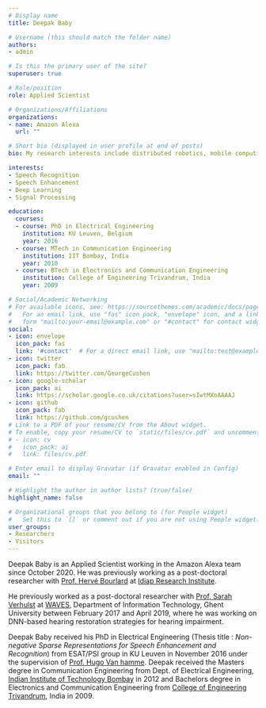 ```yaml
---
# Display name
title: Deepak Baby

# Username (this should match the folder name)
authors:
- admin

# Is this the primary user of the site?
superuser: true

# Role/position
role: Applied Scientist

# Organizations/Affiliations
organizations:
- name: Amazon Alexa
  url: ""

# Short bio (displayed in user profile at end of posts)
bio: My research interests include distributed robotics, mobile computing and programmable matter.

interests:
- Speech Recognition
- Speech Enhancement
- Deep Learning
- Signal Processing

education:
  courses:
  - course: PhD in Electrical Engineering
    institution: KU Leuven, Belgium 
    year: 2016
  - course: MTech in Communication Engineering
    institution: IIT Bombay, India
    year: 2010
  - course: BTech in Electronics and Communication Engineering
    institution: College of Engineering Trivandrum, India
    year: 2009

# Social/Academic Networking
# For available icons, see: https://sourcethemes.com/academic/docs/page-builder/#icons
#   For an email link, use "fas" icon pack, "envelope" icon, and a link in the
#   form "mailto:your-email@example.com" or "#contact" for contact widget.
social:
- icon: envelope
  icon_pack: fas
  link: '#contact'  # For a direct email link, use "mailto:test@example.org".
- icon: twitter
  icon_pack: fab
  link: https://twitter.com/GeorgeCushen
- icon: google-scholar
  icon_pack: ai
  link: https://scholar.google.co.uk/citations?user=sIwtMXoAAAAJ
- icon: github
  icon_pack: fab
  link: https://github.com/gcushen
# Link to a PDF of your resume/CV from the About widget.
# To enable, copy your resume/CV to `static/files/cv.pdf` and uncomment the lines below.
# - icon: cv
#   icon_pack: ai
#   link: files/cv.pdf

# Enter email to display Gravatar (if Gravatar enabled in Config)
email: ""

# Highlight the author in author lists? (true/false)
highlight_name: false

# Organizational groups that you belong to (for People widget)
#   Set this to `[]` or comment out if you are not using People widget.
user_groups:
- Researchers
- Visitors
---
```


Deepak Baby is an Applied Scientist working in the Amazon Alexa team since October 2020. He was previously working as a post-doctoral researcher with [Prof. Hervé Bourlard](http://people.idiap.ch/bourlard) at [Idiap Research Institute](www.idiap.ch/en). 

He previously worked as a post-doctoral researcher with [Prof. Sarah Verhulst](https://scholar.google.be/citations?user=gm5wuzUAAAAJ&hl=en&oi=ao) at [WAVES](https://waves.intec.ugent.be/hearing-technology), Department of Information Technology, Ghent University between February 2017 and April 2019, where he was working on DNN-based hearing restoration strategies for hearing impairment.

Deepak Baby received his PhD in Electrical Engineering (Thesis title : *Non-negative Sparse Representations for Speech Enhancement and Recognition*) from ESAT/PSI group in KU Leuven in November 2016 under the supervision of [Prof. Hugo Van hamme](https://scholar.google.com/citations?user=IKDnCkcAAAAJ&hl=en). Deepak received the Masters degree in Communication Engineering from Dept. of Electrical Engineering, [Indian Institute of Technology Bombay](https://www.ee.iitb.ac.in/web) in 2012 and Bachelors degree in Electronics and Communication Engineering from [College of Engineering Trivandrum](https://www.cet.ac.in/), India in 2009.
